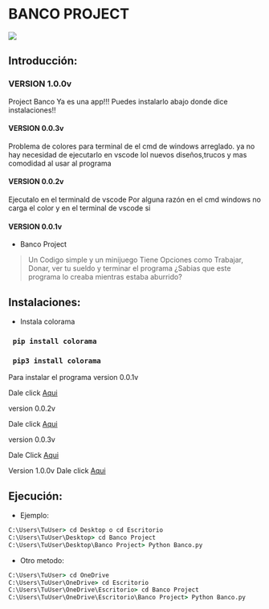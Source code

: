 # BANCO PROJECT
<img src="https://cdn.discordapp.com/attachments/715949555211960422/851938812179644476/BancoOnline_Cap.PNG">

## Introducción:

### VERSION 1.0.0v
Project Banco Ya es una app!!!
Puedes instalarlo abajo donde dice instalaciones!!

#### VERSION 0.0.3v

Problema de colores para terminal de el cmd de windows arreglado. ya no hay necesidad de ejecutarlo en vscode lol
nuevos diseños,trucos y mas comodidad al usar al programa
#### VERSION 0.0.2v
Ejecutalo en el terminald de vscode
Por alguna razón en el cmd windows no carga el color y en el terminal de vscode si

#### VERSION 0.0.1v
* Banco Project
> Un Codigo simple y un minijuego
Tiene Opciones como Trabajar, Donar, ver tu sueldo y terminar el programa
¿Sabias que este programa lo creaba mientras estaba aburrido?

## Instalaciones:

* Instala colorama 
### ` pip install colorama` 

### ` pip3 install colorama`
Para instalar el programa
version 0.0.1v

Dale click [Aqui](https://www.mediafire.com/file/80sjoy12b9kd7gn/Banco_Project.zip/file)

version 0.0.2v

Dale click [Aqui](https://www.mediafire.com/file/wnfo437kqa6gyjm/Banco+Project.zip/file)

version 0.0.3v

Dale Click [Aqui](https://www.mediafire.com/file/bbkxy1niwflq5jr/Banco_Project.zip/file)

Version 1.0.0v
Dale click [Aqui](https://www.mediafire.com/file/lq797z6um64ak6l/Setup+BancoProject.exe/file)
## Ejecución:

* Ejemplo:
```cmd
C:\Users\TuUser> cd Desktop o cd Escritorio
C:\Users\TuUser\Desktop> cd Banco Project
C:\Users\TuUser\Desktop\Banco Project> Python Banco.py
```
* Otro metodo:
```cmd
C:\Users\TuUser> cd OneDrive
C:\Users\TuUser\OneDrive> cd Escritorio
C:\Users\TuUser\OneDrive\Escritorio> cd Banco Project
C:\Users\TuUser\OneDrive\Escritorio\Banco Project> Python Banco.py
```
